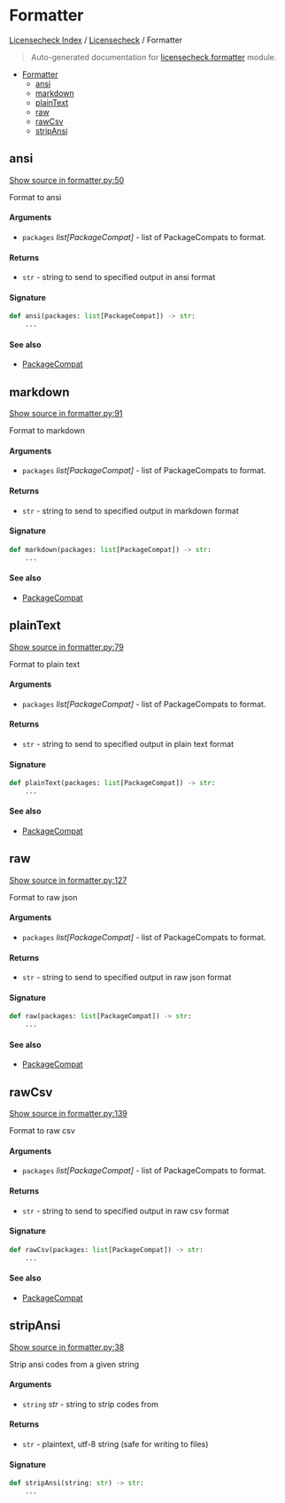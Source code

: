 # Formatter

[Licensecheck Index](../README.md#licensecheck-index) /
[Licensecheck](./index.md#licensecheck) /
Formatter

> Auto-generated documentation for [licensecheck.formatter](../../../licensecheck/formatter.py) module.

- [Formatter](#formatter)
  - [ansi](#ansi)
  - [markdown](#markdown)
  - [plainText](#plaintext)
  - [raw](#raw)
  - [rawCsv](#rawcsv)
  - [stripAnsi](#stripansi)

## ansi

[Show source in formatter.py:50](../../../licensecheck/formatter.py#L50)

Format to ansi

#### Arguments

- `packages` *list[PackageCompat]* - list of PackageCompats to format.

#### Returns

- `str` - string to send to specified output in ansi format

#### Signature

```python
def ansi(packages: list[PackageCompat]) -> str:
    ...
```

#### See also

- [PackageCompat](./types.md#packagecompat)



## markdown

[Show source in formatter.py:91](../../../licensecheck/formatter.py#L91)

Format to markdown

#### Arguments

- `packages` *list[PackageCompat]* - list of PackageCompats to format.

#### Returns

- `str` - string to send to specified output in markdown format

#### Signature

```python
def markdown(packages: list[PackageCompat]) -> str:
    ...
```

#### See also

- [PackageCompat](./types.md#packagecompat)



## plainText

[Show source in formatter.py:79](../../../licensecheck/formatter.py#L79)

Format to plain text

#### Arguments

- `packages` *list[PackageCompat]* - list of PackageCompats to format.

#### Returns

- `str` - string to send to specified output in plain text format

#### Signature

```python
def plainText(packages: list[PackageCompat]) -> str:
    ...
```

#### See also

- [PackageCompat](./types.md#packagecompat)



## raw

[Show source in formatter.py:127](../../../licensecheck/formatter.py#L127)

Format to raw json

#### Arguments

- `packages` *list[PackageCompat]* - list of PackageCompats to format.

#### Returns

- `str` - string to send to specified output in raw json format

#### Signature

```python
def raw(packages: list[PackageCompat]) -> str:
    ...
```

#### See also

- [PackageCompat](./types.md#packagecompat)



## rawCsv

[Show source in formatter.py:139](../../../licensecheck/formatter.py#L139)

Format to raw csv

#### Arguments

- `packages` *list[PackageCompat]* - list of PackageCompats to format.

#### Returns

- `str` - string to send to specified output in raw csv format

#### Signature

```python
def rawCsv(packages: list[PackageCompat]) -> str:
    ...
```

#### See also

- [PackageCompat](./types.md#packagecompat)



## stripAnsi

[Show source in formatter.py:38](../../../licensecheck/formatter.py#L38)

Strip ansi codes from a given string

#### Arguments

- `string` *str* - string to strip codes from

#### Returns

- `str` - plaintext, utf-8 string (safe for writing to files)

#### Signature

```python
def stripAnsi(string: str) -> str:
    ...
```


